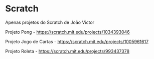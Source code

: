# Scratch
Apenas projetos do Scratch de João Victor 

Projeto Pong - https://scratch.mit.edu/projects/1034393046

Projeto Jogo de Cartas - https://scratch.mit.edu/projects/1005961617

Projeto Roleta - https://scratch.mit.edu/projects/993437378
